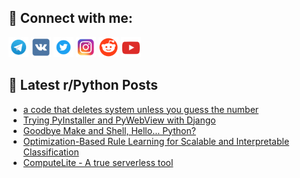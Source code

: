 ## 🔎 Connect with me:
[<img src="https://github.com/bullbesh/bullbesh/blob/main/images/Telegram.png" width="32" height="32" />](https://t.me/bullbesh)
[<img src="https://github.com/bullbesh/bullbesh/blob/main/images/VK.png" width="32" height="32" />](https://vk.com/bullbesh)
[<img src="https://github.com/bullbesh/bullbesh/blob/main/images/Twitter.png" width="32" height="32" />](https://twitter.com/bullbesh1)
[<img src="https://github.com/bullbesh/bullbesh/blob/main/images/Instagram.png" width="32" height="32" />](https://www.instagram.com/bullbesh)
[<img src="https://github.com/bullbesh/bullbesh/blob/main/images/Reddit.png" width="32" height="32" />](https://www.reddit.com/user/bullbesh)
[<img src="https://github.com/bullbesh/bullbesh/blob/main/images/YouTube.png" width="32" height="32" />](https://www.youtube.com/channel/UCtfjRs6uzgq5mfm8S06WTcg)

## 📕 Latest r/Python Posts
<!-- BLOG-POST-LIST:START -->
- [a code that deletes system unless you guess the number](https://www.reddit.com/r/Python/comments/1h4y6ba/a_code_that_deletes_system_unless_you_guess_the/)
- [Trying PyInstaller and PyWebView with Django](https://www.reddit.com/r/Python/comments/1h4wyqk/trying_pyinstaller_and_pywebview_with_django/)
- [Goodbye Make and Shell, Hello... Python?](https://www.reddit.com/r/Python/comments/1h4wvzy/goodbye_make_and_shell_hello_python/)
- [Optimization-Based Rule Learning for Scalable and Interpretable Classification](https://www.reddit.com/r/Python/comments/1h4tvzd/optimizationbased_rule_learning_for_scalable_and/)
- [ComputeLite - A true serverless tool](https://www.reddit.com/r/Python/comments/1h4spi7/computelite_a_true_serverless_tool/)
<!-- BLOG-POST-LIST:END -->
